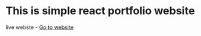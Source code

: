 # This is simple react portfolio website

live webste - [Go to website](https://joydeyportfolio.netlify.app/)
